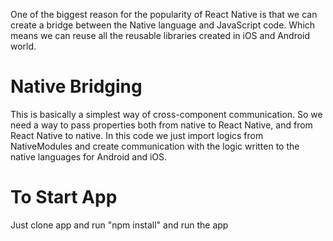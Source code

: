 One of the biggest reason for the popularity of React Native is that we can create a bridge between the Native language and JavaScript code. Which means we can reuse all the reusable libraries created in iOS and Android world.

# Native Bridging

This is basically a simplest way of cross-component communication. So we need a way to pass properties both from native to React Native, and from React Native to native.
In this code we just import logics from NativeModules and create communication with the logic written to the native languages for Android and iOS.

# To Start App

Just clone app and run "npm install" and run the app
